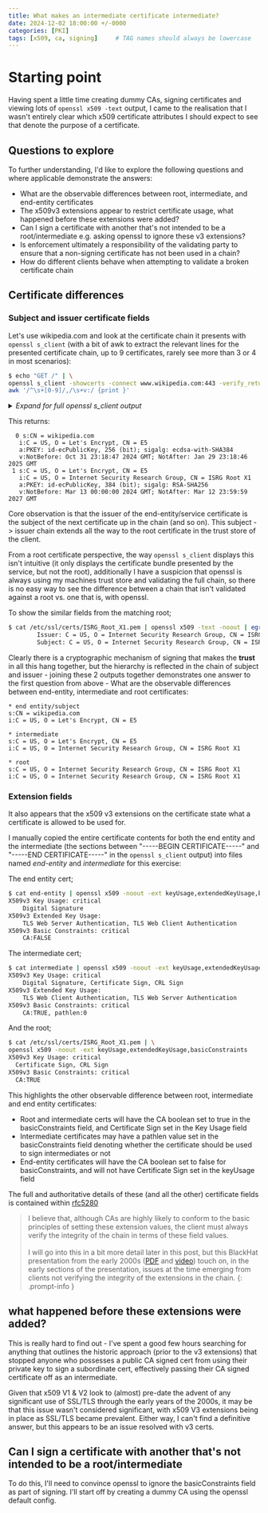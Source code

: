 ```yaml
---
title: What makes an intermediate certificate intermediate?
date: 2024-12-02 18:00:00 +/-0000
categories: [PKI]
tags: [x509, ca, signing]     # TAG names should always be lowercase
---
```


# Starting point

Having spent a little time creating dummy CAs, signing certificates and viewing lots of `openssl x509 -text` output, I came to the realisation that I wasn't entirely clear which x509 certificate attributes I should expect to see that denote the purpose of a certificate.

## Questions to explore

To further understanding, I'd like to explore the following questions and where applicable demonstrate the answers:

- What are the observable differences between root, intermediate, and end-entity certificates
- The x509v3 extensions appear to restrict certificate usage, what happened before these extensions were added?
- Can I sign a certificate with another that's not intended to be a root/intermediate e.g. asking openssl to ignore these v3 extensions?
- Is enforcement ultimately a responsibility of the validating party to ensure that a non-signing certificate has not been used in a chain?
- How do different clients behave when attempting to validate a broken certificate chain 


## Certificate differences

### Subject and issuer certificate fields

Let's use wikipedia.com and look at the certificate chain it presents with `openssl s_client` (with a bit of awk to extract the relevant lines for the presented certificate chain, up to 9 certificates, rarely see more than 3 or 4 in most scenarios):

```bash
$ echo "GET /" | \
openssl s_client -showcerts -connect www.wikipedia.com:443 -verify_return_error  2>&1 | \
awk '/^\s+[0-9]/,/\s+v:/ {print }'
```

<details markdown="1">
<summary>
<i>Expand for full openssl s_client output</i>

</summary>

```text
$ echo "GET /" | openssl s_client -showcerts -connect www.wikipedia.com:443 -verify_return_error
CONNECTED(00000003)
depth=2 C = US, O = Internet Security Research Group, CN = ISRG Root X1
verify return:1
depth=1 C = US, O = Let's Encrypt, CN = E5
verify return:1
depth=0 CN = wikipedia.com
verify return:1
---
Certificate chain
 0 s:CN = wikipedia.com
   i:C = US, O = Let's Encrypt, CN = E5
   a:PKEY: id-ecPublicKey, 256 (bit); sigalg: ecdsa-with-SHA384
   v:NotBefore: Oct 31 23:18:47 2024 GMT; NotAfter: Jan 29 23:18:46 2025 GMT
-----BEGIN CERTIFICATE-----
MIIFTTCCBNSgAwIBAgISA713TCJy7J9coRpo9VWF9QYXMAoGCCqGSM49BAMDMDIx
CzAJBgNVBAYTAlVTMRYwFAYDVQQKEw1MZXQncyBFbmNyeXB0MQswCQYDVQQDEwJF
NTAeFw0yNDEwMzEyMzE4NDdaFw0yNTAxMjkyMzE4NDZaMBgxFjAUBgNVBAMTDXdp
a2lwZWRpYS5jb20wWTATBgcqhkjOPQIBBggqhkjOPQMBBwNCAARytAnZIrrqdbAj
YnczbBJepbPE6W6PjAJHVlJZnh8e+UwRX3EKLCLLgp44NENFK4Jcd84xxPG+mN7c
ct/tCTR6o4ID4jCCA94wDgYDVR0PAQH/BAQDAgeAMB0GA1UdJQQWMBQGCCsGAQUF
BwMBBggrBgEFBQcDAjAMBgNVHRMBAf8EAjAAMB0GA1UdDgQWBBThg433eChTZtwP
wg2vOojHgvIkozAfBgNVHSMEGDAWgBSfK1/PPCFPnQS37SssxMZwi9LXDTBVBggr
BgEFBQcBAQRJMEcwIQYIKwYBBQUHMAGGFWh0dHA6Ly9lNS5vLmxlbmNyLm9yZzAi
BggrBgEFBQcwAoYWaHR0cDovL2U1LmkubGVuY3Iub3JnLzCCAekGA1UdEQSCAeAw
ggHcggsqLmVuLXdwLmNvbYILKi5lbi13cC5vcmeCDyoubWVkaWF3aWtpLmNvbYIQ
Ki52b3lhZ2V3aWtpLmNvbYIQKi52b3lhZ2V3aWtpLm9yZ4IQKi53aWlraXBlZGlh
LmNvbYIOKi53aWtpYm9vay5jb22CDyoud2lraWJvb2tzLmNvbYIPKi53aWtpZXBk
aWEuY29tgg8qLndpa2llcGRpYS5vcmeCECoud2lraWlwZWRpYS5vcmeCECoud2lr
aWp1bmlvci5jb22CECoud2lraWp1bmlvci5uZXSCECoud2lraWp1bmlvci5vcmeC
Dyoud2lraXBlZGlhLmNvbYIJZW4td3AuY29tggllbi13cC5vcmeCDW1lZGlhd2lr
aS5jb22CDnZveWFnZXdpa2kuY29tgg52b3lhZ2V3aWtpLm9yZ4IOd2lpa2lwZWRp
YS5jb22CDHdpa2lib29rLmNvbYINd2lraWJvb2tzLmNvbYINd2lraWVwZGlhLmNv
bYINd2lraWVwZGlhLm9yZ4IOd2lraWlwZWRpYS5vcmeCDndpa2lqdW5pb3IuY29t
gg53aWtpanVuaW9yLm5ldIIOd2lraWp1bmlvci5vcmeCDXdpa2lwZWRpYS5jb20w
EwYDVR0gBAwwCjAIBgZngQwBAgEwggEEBgorBgEEAdZ5AgQCBIH1BIHyAPAAdgDP
EVbu1S58r/OHW9lpLpvpGnFnSrAX7KwB0lt3zsw7CAAAAZLlFWOoAAAEAwBHMEUC
IQDOQfIBwT2aOdrc6rFQG83V5VIy/StPJsBkp/cwmoueIQIgGciNTDnZVQXASCoL
0ajX3BH4DtoXtHn608o3pWUkvpUAdgB9WR4S4XgqexxhZ3xe/fjQh1wUoE6VnrkD
L9kOjC55uAAAAZLlFWNYAAAEAwBHMEUCIQCm2m4aDT5gs4aDws4ImktVBg/8pt2E
uWsR6NKhwtr/6gIgZOncM/2inGNQmuA+GjXPKX7xgmfNgOL0PEYgPL3FaeEwCgYI
KoZIzj0EAwMDZwAwZAIwIBCXYaRy2WTUBfXVdvqxHkwDWOpiwkGfqzjFnSiI/PUj
XyIZ/mSqjLbRqdCKOqmYAjBvqfap85eomWIgj224K1vGbWDk/Ku3ITz968PslQaK
ptg9/G94hhVkiWqqT+n6uF8=
-----END CERTIFICATE-----
 1 s:C = US, O = Let's Encrypt, CN = E5
   i:C = US, O = Internet Security Research Group, CN = ISRG Root X1
   a:PKEY: id-ecPublicKey, 384 (bit); sigalg: RSA-SHA256
   v:NotBefore: Mar 13 00:00:00 2024 GMT; NotAfter: Mar 12 23:59:59 2027 GMT
-----BEGIN CERTIFICATE-----
MIIEVzCCAj+gAwIBAgIRAIOPbGPOsTmMYgZigxXJ/d4wDQYJKoZIhvcNAQELBQAw
TzELMAkGA1UEBhMCVVMxKTAnBgNVBAoTIEludGVybmV0IFNlY3VyaXR5IFJlc2Vh
cmNoIEdyb3VwMRUwEwYDVQQDEwxJU1JHIFJvb3QgWDEwHhcNMjQwMzEzMDAwMDAw
WhcNMjcwMzEyMjM1OTU5WjAyMQswCQYDVQQGEwJVUzEWMBQGA1UEChMNTGV0J3Mg
RW5jcnlwdDELMAkGA1UEAxMCRTUwdjAQBgcqhkjOPQIBBgUrgQQAIgNiAAQNCzqK
a2GOtu/cX1jnxkJFVKtj9mZhSAouWXW0gQI3ULc/FnncmOyhKJdyIBwsz9V8UiBO
VHhbhBRrwJCuhezAUUE8Wod/Bk3U/mDR+mwt4X2VEIiiCFQPmRpM5uoKrNijgfgw
gfUwDgYDVR0PAQH/BAQDAgGGMB0GA1UdJQQWMBQGCCsGAQUFBwMCBggrBgEFBQcD
ATASBgNVHRMBAf8ECDAGAQH/AgEAMB0GA1UdDgQWBBSfK1/PPCFPnQS37SssxMZw
i9LXDTAfBgNVHSMEGDAWgBR5tFnme7bl5AFzgAiIyBpY9umbbjAyBggrBgEFBQcB
AQQmMCQwIgYIKwYBBQUHMAKGFmh0dHA6Ly94MS5pLmxlbmNyLm9yZy8wEwYDVR0g
BAwwCjAIBgZngQwBAgEwJwYDVR0fBCAwHjAcoBqgGIYWaHR0cDovL3gxLmMubGVu
Y3Iub3JnLzANBgkqhkiG9w0BAQsFAAOCAgEAH3KdNEVCQdqk0LKyuNImTKdRJY1C
2uw2SJajuhqkyGPY8C+zzsufZ+mgnhnq1A2KVQOSykOEnUbx1cy637rBAihx97r+
bcwbZM6sTDIaEriR/PLk6LKs9Be0uoVxgOKDcpG9svD33J+G9Lcfv1K9luDmSTgG
6XNFIN5vfI5gs/lMPyojEMdIzK9blcl2/1vKxO8WGCcjvsQ1nJ/Pwt8LQZBfOFyV
XP8ubAp/au3dc4EKWG9MO5zcx1qT9+NXRGdVWxGvmBFRAajciMfXME1ZuGmk3/GO
koAM7ZkjZmleyokP1LGzmfJcUd9s7eeu1/9/eg5XlXd/55GtYjAM+C4DG5i7eaNq
cm2F+yxYIPt6cbbtYVNJCGfHWqHEQ4FYStUyFnv8sjyqU8ypgZaNJ9aVcWSICLOI
E1/Qv/7oKsnZCWJ926wU6RqG1OYPGOi1zuABhLw61cuPVDT28nQS/e6z95cJXq0e
K1BcaJ6fJZsmbjRgD5p3mvEf5vdQM7MCEvU0tHbsx2I5mHHJoABHb8KVBgWp/lcX
GWiWaeOyB7RP+OfDtvi2OsapxXiV7vNVs7fMlrRjY1joKaqmmycnBvAq14AEbtyL
sVfOS66B8apkeFX2NY4XPEYV4ZSCe8VHPrdrERk2wILG3T/EGmSIkCYVUMSnjmJd
VQD9F6Na/+zmXCc=
-----END CERTIFICATE-----
---
Server certificate
subject=CN = wikipedia.com
issuer=C = US, O = Let's Encrypt, CN = E5
---
No client certificate CA names sent
Peer signing digest: SHA256
Peer signature type: ECDSA
Server Temp Key: X25519, 253 bits
---
SSL handshake has read 2856 bytes and written 399 bytes
Verification: OK
---
New, TLSv1.3, Cipher is TLS_AES_256_GCM_SHA384
Server public key is 256 bit
Secure Renegotiation IS NOT supported
Compression: NONE
Expansion: NONE
No ALPN negotiated
Early data was not sent
Verify return code: 0 (ok)
---
DONE
```


</details>

This returns:

```text
  0 s:CN = wikipedia.com
   i:C = US, O = Let's Encrypt, CN = E5
   a:PKEY: id-ecPublicKey, 256 (bit); sigalg: ecdsa-with-SHA384
   v:NotBefore: Oct 31 23:18:47 2024 GMT; NotAfter: Jan 29 23:18:46 2025 GMT
 1 s:C = US, O = Let's Encrypt, CN = E5
   i:C = US, O = Internet Security Research Group, CN = ISRG Root X1
   a:PKEY: id-ecPublicKey, 384 (bit); sigalg: RSA-SHA256
   v:NotBefore: Mar 13 00:00:00 2024 GMT; NotAfter: Mar 12 23:59:59 2027 GMT
```

Core observation is that the issuer of the end-entity/service certificate is the subject of the next certificate up in the chain (and so on).  This subject -> issuer chain extends all the way to the root certificate in the trust store of the client.

From a root certificate perspective, the way `openssl s_client` displays this isn't intuitive (it only displays the certificate bundle presented by the service, but not the root), additionally I have a suspicion that openssl is always using my machines trust store and validating the full chain, so there is no easy way to see the difference between a chain that isn't validated against a root vs. one that is, with openssl.

To show the similar fields from the matching root;

```bash
$ cat /etc/ssl/certs/ISRG_Root_X1.pem | openssl x509 -text -noout | egrep 'Issuer:|Subject:'
        Issuer: C = US, O = Internet Security Research Group, CN = ISRG Root X1
        Subject: C = US, O = Internet Security Research Group, CN = ISRG Root X1
```

Clearly there is a cryptographic mechanism of signing that makes the **trust** in all this hang together, but the hierarchy is reflected in the chain of subject and issuer - joining these 2 outputs together demonstrates one answer to the first question from above - What are the observable differences between end-entity, intermediate and root certificates:

```text
* end entity/subject
s:CN = wikipedia.com
i:C = US, O = Let's Encrypt, CN = E5

* intermediate
s:C = US, O = Let's Encrypt, CN = E5
i:C = US, O = Internet Security Research Group, CN = ISRG Root X1

* root
s:C = US, O = Internet Security Research Group, CN = ISRG Root X1
i:C = US, O = Internet Security Research Group, CN = ISRG Root X1

```

### Extension fields

It also appears that the x509 v3 extensions on the certificate state what a certificate is allowed to be used for.

I manually copied the entire certificate contents for both the end entity and the intermediate (the sections between "-----BEGIN CERTIFICATE-----" and "-----END CERTIFICATE-----" in the `openssl s_client` output) into files named *end-entity* and *intermediate* for this exercise:

The end entity cert;
```bash
$ cat end-entity | openssl x509 -noout -ext keyUsage,extendedKeyUsage,basicConstraints
X509v3 Key Usage: critical
    Digital Signature
X509v3 Extended Key Usage:
    TLS Web Server Authentication, TLS Web Client Authentication
X509v3 Basic Constraints: critical
    CA:FALSE
```

The intermediate cert;
```bash
$ cat intermediate | openssl x509 -noout -ext keyUsage,extendedKeyUsage,basicConstraints
X509v3 Key Usage: critical
    Digital Signature, Certificate Sign, CRL Sign
X509v3 Extended Key Usage:
    TLS Web Client Authentication, TLS Web Server Authentication
X509v3 Basic Constraints: critical
    CA:TRUE, pathlen:0
```

  And the root;
  ```bash
$ cat /etc/ssl/certs/ISRG_Root_X1.pem | \
  openssl x509 -noout -ext keyUsage,extendedKeyUsage,basicConstraints
X509v3 Key Usage: critical
    Certificate Sign, CRL Sign
X509v3 Basic Constraints: critical
    CA:TRUE
```

This highlights the other observable difference between root, intermediate and end entity certificates:

- Root and intermediate certs will have the CA boolean set to true in the basicConstraints field, and Certificate Sign set in the Key Usage field
- Intermediate certificates may have a pathlen value set in the basicConstraints field denoting whether the certificate should be used to sign intermediates or not
- End-entity certificates will have the CA boolean set to false for basicConstraints, and will not have Certificate Sign set in the keyUsage field

The full and authoritative details of these (and all the other) certificate fields is contained within [rfc5280](https://datatracker.ietf.org/doc/html/rfc5280)

> I believe that, although CAs are highly likely to conform to the basic principles of setting these extension values, the client must always verify the integrity of the chain in terms of these field values.<br><br>I will go into this in a bit more detail later in this post, but this BlackHat presentation from the early 2000s ([PDF](https://www.blackhat.com/presentations/bh-dc-09/Marlinspike/BlackHat-DC-09-Marlinspike-Defeating-SSL.pdf) and [video](https://www.youtube.com/watch?v=MFol6IMbZ7Y)) touch on, in the early sections of the presentation, issues at the time emerging from clients not verifying the integrity of the extensions in the chain.
{: .prompt-info }

## what happened before these extensions were added?

This is really hard to find out - I've spent a good few hours searching for anything that outlines the historic approach (prior to the v3 extensions) that stopped anyone who possesses a public CA signed cert from using their private key to sign a subordinate cert, effectively passing their CA signed certificate off as an intermediate.

Given that x509 V1 & V2 look to (almost) pre-date the advent of any significant use of SSL/TLS through the early years of the 2000s, it may be that this issue wasn't considered significant, with x509 V3 extensions being in place as SSL/TLS became prevalent.  Either way, I can't find a definitive answer, but this appears to be an issue resolved with v3 certs.

## Can I sign a certificate with another that's not intended to be a root/intermediate

To do this, I'll need to convince openssl to ignore the basicConstraints field as part of signing.  I'll start off by creating a dummy CA using the openssl default config.

```